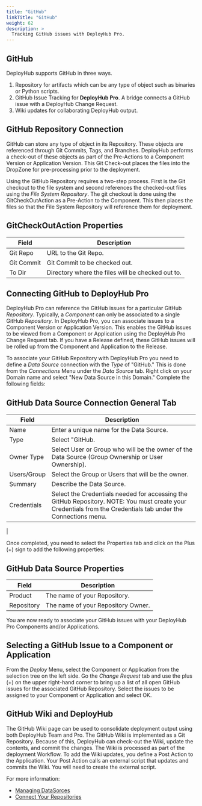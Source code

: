```yaml
---
title: "GitHub"
linkTitle: "GitHub"
weight: 62
description: >
  Tracking GitHub issues with DeployHub Pro.
---
```



## GitHub

DeployHub supports GitHub in three ways.

1. Repository for artifacts which can be any type of object such as binaries or Python scripts.
2. GitHub Issue Tracking for **DeployHub Pro**. A bridge connects a GitHub issue with a DeployHub Change Request.
3. Wiki updates for collaborating DeployHub output.

## GitHub Repository Connection

GitHub can store any type of object in its Repository. These objects are referenced through Git Commits, Tags, and Branches. DeployHub performs a check-out of these objects as part of the Pre-Actions to a Component Version or Application Version. This Git Check-out places the files into the DropZone for pre-processing prior to the deployment.

Using the GitHub Repository requires a two-step process. First is the Git checkout to the file system and second references the checked-out files using the _File System Repository_. The git checkout is done using the GitCheckOutAction as a Pre-Action to the Component. This then places the files so that the File System Repository will reference them for deployment.

## GitCheckOutAction Properties

| Field | Description |
| --- | --- |
| Git Repo | URL to the Git Repo. |
| Git Commit | Git Commit to be checked out. |
| To Dir | Directory where the files will be checked out to. |

## Connecting GitHub to DeployHub Pro

DeployHub Pro can reference the GitHub issues for a particular GitHub _Repository_. Typically, a _Component_ can only be associated to a single GitHub _Repository_. In DeployHub Pro, you can associate issues to a Component Version or Application Version. This enables the GitHub issues to be viewed from a Component or Application using the DeployHub Pro Change Request tab. If you have a Release defined, these GitHub issues will be rolled up from the Component and Application to the Release.

To associate your GitHub Repository with DeployHub Pro you need to define a _Data Source_ connection with the _Type_ of "GitHub." This is done from the _Connections_ Menu under the _Data Source_ tab. Right click on your Domain name and select "New Data Source in this Domain." Complete the following fields:

## GitHub Data Source Connection General Tab

| Field | Description |
| --- | --- |
| Name | Enter a unique name for the Data Source. |
| Type | Select "GitHub. |
| Owner Type | Select User or Group who will be the owner of the Data Source (Group Ownership or User Ownership). |
| Users/Group | Select the Group or Users that will be the owner. |
| Summary | Describe the Data Source. |
| Credentials | Select the Credentials needed for accessing the GitHub Repository. NOTE: You must create your Credentials from the Credentials tab under the Connections menu.
 |

Once completed, you need to select the Properties tab and click on the Plus (+) sign to add the following properties:

## GitHub Data Source Properties

| Field | Description |
| --- | --- |
| Product | The name of your Repository. |
| Repository | The name of your Repository Owner. |

You are now ready to associate your GitHub issues with your DeployHub Pro Components and/or Applications.

## Selecting a GitHub Issue to a Component or Application

From the _Deploy_ Menu, select the Component or Application from the selection tree on the left side. Go the _Change Request_ tab and use the plus (+) on the upper right-hand corner to bring up a list of all open GitHub issues for the associated GitHub Repository. Select the issues to be assigned to your Component or Application and select OK.

## GitHub Wiki and DeployHub

The GitHub Wiki page can be used to consolidate deployment output using both DeployHub Team and Pro. The GitHub Wiki is implemented as a Git Repository. Because of this, DeployHub can check-out the Wiki, update the contents, and commit the changes. The Wiki is processed as part of the deployment Workflow. To add the Wiki updates, you define a Post Action to the Application. Your Post Action calls an external script that updates and commits the Wiki. You will need to create the external script.

For more information: 

- [Managing DataSorces](userguide/customizations/2-data-sources/)
- [Connect Your Repositories](userguide/first-steps/2-define-repositories/)
